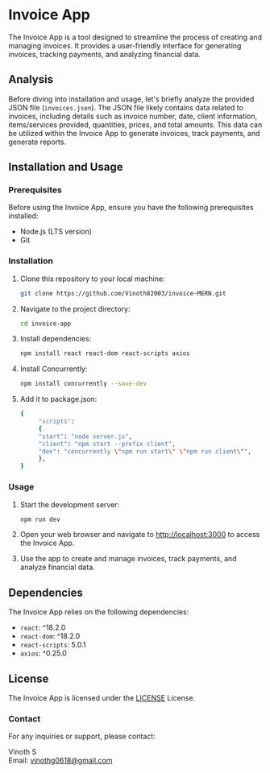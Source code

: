 # Invoice App

The Invoice App is a tool designed to streamline the process of creating and managing invoices. It provides a user-friendly interface for generating invoices, tracking payments, and analyzing financial data.

## Analysis

Before diving into installation and usage, let's briefly analyze the provided JSON file (`invoices.json`). The JSON file likely contains data related to invoices, including details such as invoice number, date, client information, items/services provided, quantities, prices, and total amounts. This data can be utilized within the Invoice App to generate invoices, track payments, and generate reports.

## Installation and Usage

### Prerequisites

Before using the Invoice App, ensure you have the following prerequisites installed:

- Node.js (LTS version)
- Git

### Installation

1. Clone this repository to your local machine:

   ```bash
   git clone https://github.com/Vinoth82003/invoice-MERN.git
   ```

2. Navigate to the project directory:

   ```bash
   cd invoice-app
   ```

3. Install dependencies:

   ```bash
   npm install react react-dom react-scripts axios
   ```

4. Install Concurrently:

   ```bash
   npm install concurrently --save-dev

   ```

5. Add it to package.json:

   ```bash
   {
        "scripts":
        {
        "start": "node server.js",
        "client": "npm start --prefix client",
        "dev": "concurrently \"npm run start\" \"npm run client\"",
        },
   }

   ```

### Usage

1. Start the development server:

   ```bash
   npm run dev
   ```

2. Open your web browser and navigate to [http://localhost:3000](http://localhost:3000) to access the Invoice App.

3. Use the app to create and manage invoices, track payments, and analyze financial data.

## Dependencies

The Invoice App relies on the following dependencies:

- `react`: ^18.2.0
- `react-dom`: ^18.2.0
- `react-scripts`: 5.0.1
- `axios`: ^0.25.0

## License

The Invoice App is licensed under the [LICENSE](MIT) License.

### Contact

For any inquiries or support, please contact:

Vinoth S  
Email: vinothg0618@gmail.com
